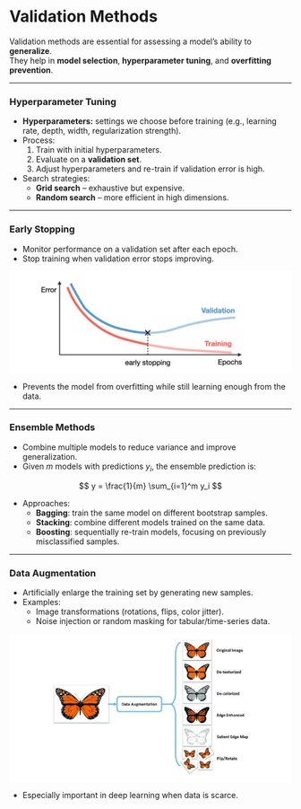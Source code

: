 # Validation Methods

Validation methods are essential for assessing a model’s ability to **generalize**.  
They help in **model selection**, **hyperparameter tuning**, and **overfitting prevention**.

---

### Hyperparameter Tuning
- **Hyperparameters:** settings we choose before training (e.g., learning rate, depth, width, regularization strength).  
- Process:
  1. Train with initial hyperparameters.
  2. Evaluate on a **validation set**.
  3. Adjust hyperparameters and re-train if validation error is high.
- Search strategies:
  - **Grid search** – exhaustive but expensive.
  - **Random search** – more efficient in high dimensions.

---

### Early Stopping
- Monitor performance on a validation set after each epoch.
- Stop training when validation error stops improving.

<div style="text-align: center; background-color:white; padding:10px;">
  <img src="../../_static/nn8.png" alt="Early stopping principle" width="400"/>
</div>

- Prevents the model from overfitting while still learning enough from the data.

---

### Ensemble Methods
- Combine multiple models to reduce variance and improve generalization.  
- Given $m$ models with predictions $y_i$, the ensemble prediction is:

$$
y = \frac{1}{m} \sum_{i=1}^m y_i
$$

- Approaches:
  - **Bagging**: train the same model on different bootstrap samples.  
  - **Stacking**: combine different models trained on the same data.  
  - **Boosting**: sequentially re-train models, focusing on previously misclassified samples.  

---

### Data Augmentation
- Artificially enlarge the training set by generating new samples.  
- Examples:
  - Image transformations (rotations, flips, color jitter).  
  - Noise injection or random masking for tabular/time-series data.  

<div style="text-align: center; background-color:white; padding:10px;">
  <img src="../../_static/nn9.png" alt="Data augmentation example" width="350"/>
</div>

- Especially important in deep learning when data is scarce.

